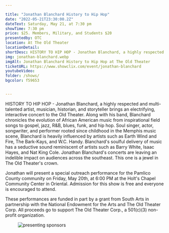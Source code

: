 ```yaml
---

title: "Jonathan Blanchard History to Hip Hop"
date: "2022-05-21T23:30:00.2Z"
dateText: Saturday, May 21, at 7:30 pm
showTime: 7:30 pm
price: $25. Members, Military, and Students $20
presentedby: OTC
location: At The Old Theater
locationDetail: 
shortDesc: HISTORY TO HIP HOP - Jonathan Blanchard, a highly respected and multi-talented artist, musician, historian, and storyteller brings an electrifying, interactive concert to the Old Theater...
img: jonathan-blanchard.webp
imgAlt: Jonathan Blanchard History to Hip Hop at The Old Theater
ticketURL: https://www.showclix.com/event/jonathan-blanchard
youtubeVideo: 
folder: /shows/
bgcolor: f59653


---
```


HISTORY TO HIP HOP - Jonathan Blanchard, a highly respected and multi-talented artist, musician, historian, and storyteller brings an electrifying, interactive concert to the Old Theater. Along with his band, Blanchard chronicles the evolution of African American music from inspirational field songs to gospel, jazz, R&B, blues, funk, and hip hop. Soul singer, actor, songwriter, and performer rooted since childhood in the Memphis music scene, Blanchard is heavily influenced by artists such as Earth Wind and Fire, The Bark-Kays, and W.C. Handy. Blanchard's soulful delivery of music has a seductive sound reminiscent of artists such as Barry White, Isaac Hayes, and Nat King Cole. Jonathan Blanchard's concerts are leaving an indelible impact on audiences across the southeast. This one is a jewel in The Old Theater's crown.

Jonathan will present a special outreach performance for the Pamlico County community on Friday, May 20th, at 6:00 PM at the Holt's Chapel Community Center in Oriental. Admission for this show is free and everyone is encouraged to attend.

These performances are funded in part by a grant from South Arts in partnership with the National Endowment for the Arts and The Old Theater Corp. All proceeds go to support The Old Theater Corp., a 501(c)(3) non-profit organization.

<figure>
  <img
    src="/images/shows/south-arts.webp"
    alt="presenting sponsors"
    loading="lazy"
  />
  <figcaption class="italic">
  
  </figcaption>
</figure>